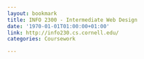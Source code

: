 ```yaml
---
layout: bookmark
title: INFO 2300 - Intermediate Web Design
date: '1970-01-01T01:00:00+01:00'
link: http://info230.cs.cornell.edu/
categories: Coursework

---
```

